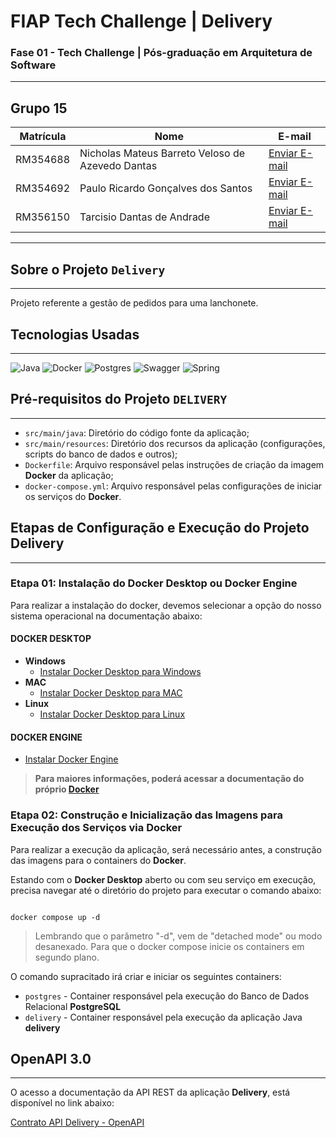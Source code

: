 #  FIAP Tech Challenge | Delivery

### Fase 01 - Tech Challenge | Pós-graduação em Arquitetura de Software

----

## Grupo 15

| Matrícula | Nome                                               | E-mail                                                |
|-----------|----------------------------------------------------|-------------------------------------------------------|
| RM354688  | Nicholas Mateus Barreto Veloso de Azevedo Dantas   | [Enviar E-mail](mailto:nicholas.mateus@gmail.com)     |
| RM354692  | Paulo Ricardo Gonçalves dos Santos                 | [Enviar E-mail](mailto:pricardo.ti@gmail.com)                |
| RM356150  | Tarcisio Dantas de Andrade                         | [Enviar E-mail](mailto:tarcisiodantas_deandrade@hotmail.com) |

---

## Sobre o Projeto ```Delivery```

---

Projeto referente a gestão de pedidos para uma lanchonete.

## Tecnologias Usadas

---

![Java](https://img.shields.io/badge/java_22-%23ED8B00.svg?style=for-the-badge&logo=openjdk&logoColor=white)
![Docker](https://img.shields.io/badge/docker-%230db7ed.svg?style=for-the-badge&logo=docker&logoColor=white)
![Postgres](https://img.shields.io/badge/postgres-%23316192.svg?style=for-the-badge&logo=postgresql&logoColor=white)
![Swagger](https://img.shields.io/badge/-Swagger-%23Clojure?style=for-the-badge&logo=swagger&logoColor=white)
![Spring](https://img.shields.io/badge/spring-%236DB33F.svg?style=for-the-badge&logo=spring&logoColor=white)

## Pré-requisitos do Projeto ```DELIVERY```

---

- ```src/main/java```: Diretório do código fonte da aplicação;
- ```src/main/resources```: Diretório dos recursos da aplicação (configurações, scripts do banco de dados e outros);
- <code>Dockerfile</code>:  Arquivo responsável pelas instruções de criação da imagem **Docker** da aplicação;
- ```docker-compose.yml```: Arquivo responsável pelas configurações de iniciar os serviços do **Docker**.

## Etapas de Configuração e Execução do Projeto **Delivery**

---

### Etapa 01: Instalação do Docker Desktop ou Docker Engine

Para realizar a instalação do docker, devemos selecionar a opção do nosso sistema operacional na documentação abaixo:

#### DOCKER DESKTOP

- **Windows**
  - [Instalar Docker Desktop para Windows](https://docs.docker.com/desktop/install/windows-install/)
- **MAC**
  - [Instalar Docker Desktop para MAC](https://docs.docker.com/desktop/install/mac-install/)
- **Linux**
  - [Instalar Docker Desktop para Linux](https://docs.docker.com/desktop/install/linux-install/)

#### DOCKER ENGINE

- [Instalar Docker Engine](https://docs.docker.com/engine/install/)

> **Para maiores informações, poderá acessar a documentação do próprio [Docker](https://www.docker.com/get-started/)**

### Etapa 02: Construção e Inicialização das Imagens para Execução dos Serviços via Docker

Para realizar a execução da aplicação, será necessário antes, a construção das imagens para o containers do **Docker**.

Estando com o **Docker Desktop** aberto ou com seu serviço em execução, precisa navegar até o diretório do projeto para executar o comando abaixo:

```docker

docker compose up -d

```

> Lembrando que o parâmetro "-d", vem de "detached mode" ou modo desanexado.
> Para que o docker compose inicie os containers em segundo plano.

O comando supracitado irá criar e iniciar os seguintes containers:

- ```postgres``` - Container responsável pela execução do Banco de Dados Relacional **PostgreSQL**
- ```delivery``` - Container responsável pela execução da aplicação Java **delivery**

## OpenAPI 3.0

---

O acesso a documentação da API REST da aplicação **Delivery**, está disponível no link abaixo:

[Contrato API Delivery - OpenAPI](http://localhost:8080/api/swagger-ui/index.html)



